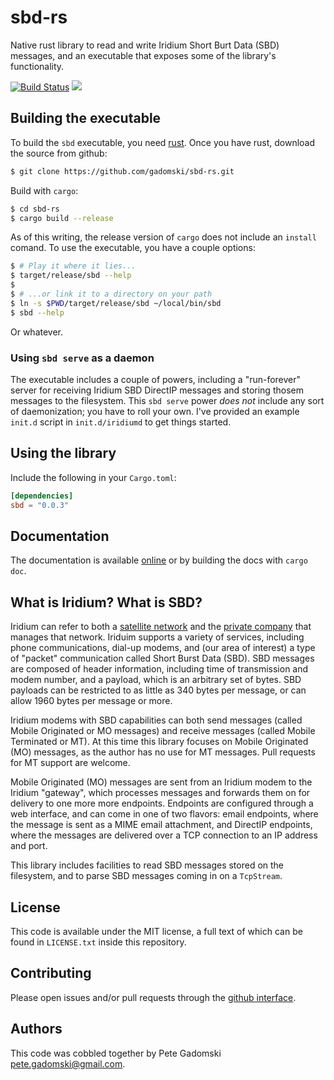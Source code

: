 # sbd-rs

Native rust library to read and write Iridium Short Burt Data (SBD) messages, and an executable that exposes some of the library's functionality.

[![Build Status](https://travis-ci.org/gadomski/sbd-rs.svg?branch=master)](https://travis-ci.org/gadomski/sbd-rs)
[![](http://meritbadge.herokuapp.com/sbd)](https://crates.io/crates/sbd)


## Building the executable

To build the `sbd` executable, you need [rust](https://www.rust-lang.org/downloads.html).
Once you have rust, download the source from github:

```bash
$ git clone https://github.com/gadomski/sbd-rs.git
```

Build with `cargo`:

```bash
$ cd sbd-rs
$ cargo build --release
```

As of this writing, the release version of `cargo` does not include an `install` comand.
To use the executable, you have a couple options:

```bash
$ # Play it where it lies...
$ target/release/sbd --help
$
$ # ...or link it to a directory on your path
$ ln -s $PWD/target/release/sbd ~/local/bin/sbd
$ sbd --help
```

Or whatever.

### Using `sbd serve` as a daemon

The executable includes a couple of powers, including a "run-forever" server for receiving Iridium SBD DirectIP messages and storing thosem messages to the filesystem.
This `sbd serve` power *does not* include any sort of daemonization; you have to roll your own.
I've provided an example `init.d` script in `init.d/iridiumd` to get things started.


## Using the library

Include the following in your `Cargo.toml`:

```toml
[dependencies]
sbd = "0.0.3"
```

## Documentation

The documentation is available [online](http://gadomski.github.com/sbd-rs) or by building the docs with `cargo doc`.


## What is Iridium? What is SBD?

Iridium can refer to both a [satellite network](https://en.wikipedia.org/wiki/Iridium_satellite_constellation) and the [private company](https://en.wikipedia.org/wiki/Iridium_Communications) that manages that network.
Iriduim supports a variety of services, including phone communications, dial-up modems, and (our area of interest) a type of "packet" communication called Short Burst Data (SBD).
SBD messages are composed of header information, including time of transmission and modem number, and a payload, which is an arbitrary set of bytes.
SBD payloads can be restricted to as little as 340 bytes per message, or can allow 1960 bytes per message or more.

Iridium modems with SBD capabilities can both send messages (called Mobile Originated or MO messages) and receive messages (called Mobile Terminated or MT).
At this time this library focuses on Mobile Originated (MO) messages, as the author has no use for MT messages.
Pull requests for MT support are welcome.

Mobile Originated (MO) messages are sent from an Iridium modem to the Iridium "gateway", which processes messages and forwards them on for delivery to one more more endpoints.
Endpoints are configured through a web interface, and can come in one of two flavors: email endpoints, where the message is sent as a MIME email attachment, and DirectIP endpoints, where the messages are delivered over a TCP connection to an IP address and port.

This library includes facilities to read SBD messages stored on the filesystem, and to parse SBD messages coming in on a `TcpStream`.


## License

This code is available under the MIT license, a full text of which can be found in `LICENSE.txt` inside this repository.


## Contributing

Please open issues and/or pull requests through the [github interface](https://github.com/gadomski/sbd-rs/issues).


## Authors

This code was cobbled together by Pete Gadomski <pete.gadomski@gmail.com>.
